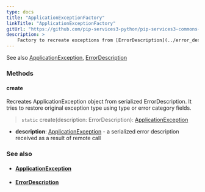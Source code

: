 ```yaml
---
type: docs
title: "ApplicationExceptionFactory"
linkTitle: "ApplicationExceptionFactory"
gitUrl: "https://github.com/pip-services3-python/pip-services3-commons-python"
description: >
    Factory to recreate exceptions from [ErrorDescription](../error_description) values passed through the wire.
---
```

See also [ApplicationException](../application_exception), [ErrorDescription](../error_description)


### Methods

#### create
Recreates ApplicationException object from serialized ErrorDescription.
It tries to restore original exception type using type or error category fields.

> `static` create(description: ErrorDescription): [ApplicationException](../application_exception)

- **description**: [ApplicationException](../application_exception) - a serialized error description received as a result of remote call

### See also
- #### [ApplicationException](../application_exception)
- #### [ErrorDescription](../error_description)